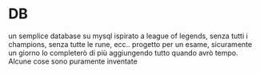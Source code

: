 # DB
un semplice database su mysql ispirato a league of legends, senza tutti i champions, senza tutte le rune, ecc.. 
progetto per un esame, sicuramente un giorno lo completerò di più aggiungendo tutto quando avrò tempo. 
Alcune cose sono puramente inventate 
